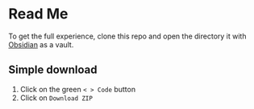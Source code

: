 # Read Me
To get the full experience, clone this repo and open the directory it with [Obsidian](https://obsidian.md/) as a vault.
## Simple download
1. Click on the green `< > Code` button
2. Click on `Download ZIP`
